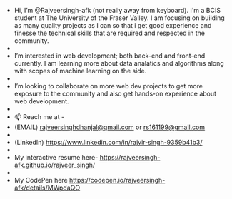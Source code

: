 - Hi, I’m @Rajveersingh-afk (not really away from keyboard). I'm a BCIS student at The University of the Fraser Valley. I am focusing on building as many quality projects as I can   so that i get good experience and finesse the technical skills that are required and respected in the community. 
- 
- I’m interested in web development; both back-end and front-end currently. I am learning more about data analatics and algorithms along with scopes of machine learning on the       side.
- 
- I’m looking to collaborate on more web dev projects to get more exposure to the community and also get hands-on experience about web development.
- 
- 📫 Reach me at -
- (EMAIL) rajveersinghdhanjal@gmail.com or rs161199@gmail.com
-   
- (LinkedIn) https://www.linkedin.com/in/rajvir-singh-9359b41b3/
- 
- My interactive resume here- https://rajveersingh-afk.github.io/rajveer_singh/
- 
- My CodePen here https://codepen.io/rajveersingh-afk/details/MWpdaQO 

